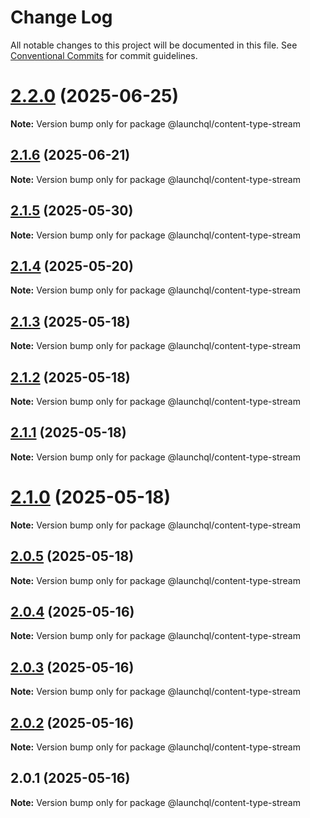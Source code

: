 # Change Log

All notable changes to this project will be documented in this file.
See [Conventional Commits](https://conventionalcommits.org) for commit guidelines.

# [2.2.0](https://github.com/launchql/launchql/compare/@launchql/content-type-stream@2.1.6...@launchql/content-type-stream@2.2.0) (2025-06-25)

**Note:** Version bump only for package @launchql/content-type-stream





## [2.1.6](https://github.com/launchql/launchql/compare/@launchql/content-type-stream@2.1.5...@launchql/content-type-stream@2.1.6) (2025-06-21)

**Note:** Version bump only for package @launchql/content-type-stream





## [2.1.5](https://github.com/launchql/launchql/compare/@launchql/content-type-stream@2.1.4...@launchql/content-type-stream@2.1.5) (2025-05-30)

**Note:** Version bump only for package @launchql/content-type-stream





## [2.1.4](https://github.com/launchql/launchql/compare/@launchql/content-type-stream@2.1.3...@launchql/content-type-stream@2.1.4) (2025-05-20)

**Note:** Version bump only for package @launchql/content-type-stream





## [2.1.3](https://github.com/launchql/launchql/compare/@launchql/content-type-stream@2.1.2...@launchql/content-type-stream@2.1.3) (2025-05-18)

**Note:** Version bump only for package @launchql/content-type-stream





## [2.1.2](https://github.com/launchql/launchql/compare/@launchql/content-type-stream@2.1.1...@launchql/content-type-stream@2.1.2) (2025-05-18)

**Note:** Version bump only for package @launchql/content-type-stream





## [2.1.1](https://github.com/launchql/launchql/compare/@launchql/content-type-stream@2.1.0...@launchql/content-type-stream@2.1.1) (2025-05-18)

**Note:** Version bump only for package @launchql/content-type-stream





# [2.1.0](https://github.com/launchql/launchql/compare/@launchql/content-type-stream@2.0.5...@launchql/content-type-stream@2.1.0) (2025-05-18)

**Note:** Version bump only for package @launchql/content-type-stream





## [2.0.5](https://github.com/launchql/launchql/compare/@launchql/content-type-stream@2.0.4...@launchql/content-type-stream@2.0.5) (2025-05-18)

**Note:** Version bump only for package @launchql/content-type-stream





## [2.0.4](https://github.com/launchql/launchql/compare/@launchql/content-type-stream@2.0.3...@launchql/content-type-stream@2.0.4) (2025-05-16)

**Note:** Version bump only for package @launchql/content-type-stream





## [2.0.3](https://github.com/launchql/launchql/compare/@launchql/content-type-stream@2.0.2...@launchql/content-type-stream@2.0.3) (2025-05-16)

**Note:** Version bump only for package @launchql/content-type-stream





## [2.0.2](https://github.com/launchql/launchql/compare/@launchql/content-type-stream@2.0.1...@launchql/content-type-stream@2.0.2) (2025-05-16)

**Note:** Version bump only for package @launchql/content-type-stream





## 2.0.1 (2025-05-16)

**Note:** Version bump only for package @launchql/content-type-stream
